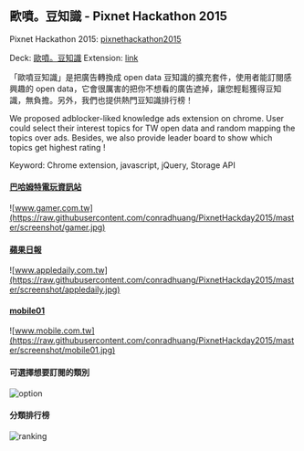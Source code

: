 ## 歐噴。豆知識 - Pixnet Hackathon 2015

Pixnet Hackathon 2015: [pixnethackathon2015](http://pixnethackathon2015.events.pixnet.net/)

Deck: [歐噴。豆知識](https://speakerdeck.com/bryanyuan2/ou-pen-dou-zhi-shi-pixnet-hackathon-2015)
Extension: [link](https://chrome.google.com/webstore/detail/%E6%AD%90%E5%99%B4%E8%B1%86%E7%9F%A5%E8%AD%98/jgkidmplccofmhbdmogcncnlogaliidp?hl=zh-TW)

「歐噴豆知識」是把廣告轉換成 open data 豆知識的擴充套件，使用者能訂閱感興趣的 open data，它會很厲害的把你不想看的廣告遮掉，讓您輕鬆獲得豆知識，無負擔。另外，我們也提供熱門豆知識排行榜！

We proposed adblocker-liked knowledge ads extension on chrome. User could select their interest topics for TW open data and random mapping the topics over ads.
Besides, we also provide leader board to show which topics get highest rating !

Keyword: Chrome extension, javascript, jQuery, Storage API

#### [巴哈姆特電玩資訊站](http://.gamer.com.tw/)
![www.gamer.com.tw](https://raw.githubusercontent.com/conradhuang/PixnetHackday2015/master/screenshot/gamer.jpg)

#### [蘋果日報](http://www.appledaily.com.tw/)
![www.appledaily.com.tw](https://raw.githubusercontent.com/conradhuang/PixnetHackday2015/master/screenshot/appledaily.jpg)

#### [mobile01](http://www.mobile01.com.tw/)  
![www.mobile.com.tw](https://raw.githubusercontent.com/conradhuang/PixnetHackday2015/master/screenshot/mobile01.jpg)

#### 可選擇想要訂閱的類別
![option](https://raw.githubusercontent.com/conradhuang/PixnetHackday2015/master/screenshot/option.jpg)

#### 分類排行榜
![ranking](https://raw.githubusercontent.com/conradhuang/PixnetHackday2015/master/screenshot/ranking.jpg)
